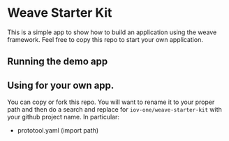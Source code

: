 # Weave Starter Kit

This is a simple app to show how to build an application
using the weave framework. Feel free to copy this repo
to start your own application.

## Running the demo app

## Using for your own app.

You can copy or fork this repo. You will want to rename it to your proper path and then
do a search and replace for `iov-one/weave-starter-kit` with your github project name.
In particular:

* prototool.yaml (import path)